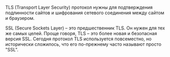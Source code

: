 TLS (Transport Layer Security) протокол нужны для подтверждения подлинности сайтов и шифрования сетевого соединения между сайтом и браузером.

SSL (Secure Sockets Layer) – это предшественник TLS. Он нужен для тех же самых целей. Проще говоря, TLS – это более новая и безопасная версия SSL. Сегодня протокол TLS используется повсеместно, но исторически сложилось, что его по-прежнему часто называют просто "SSL".